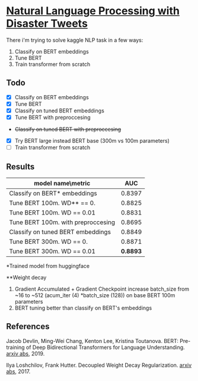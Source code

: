 # [Natural Language Processing with Disaster Tweets](https://www.kaggle.com/competitions/nlp-getting-started/overview)

There i'm trying to solve kaggle NLP task in a few ways:
1. Classify on BERT embeddings
2. Tune BERT
3. Train transformer from scratch

## Todo
- [X] Classify on BERT embeddings
- [X] Tune BERT
- [X] Classify on tuned BERT embeddings
- [X] Tune BERT with preproccesing
- ~~Classify on tuned BERT with preproccesing~~
- [X] Try BERT large instead BERT base (300m vs 100m parameters)
- [ ] Train transformer from scratch

## Results

| model name\metric                  | AUC              |
| ---------------------------------- | ---------------- |
| Classify on BERT* embeddings       | 0.8397           |
| Tune BERT 100m. WD** == 0.         | 0.8825           |
| Tune BERT 100m. WD == 0.01         | 0.8831           |
| Tune BERT 100m. with preproccesing | 0.8695           |
| Classify on tuned BERT embeddings  | 0.8849           |
| Tune BERT 300m. WD == 0.         | 0.8871           |
| Tune BERT 300m. WD == 0.01         | **0.8893** |

*Trained model from huggingface

**Weight decay

1. Gradient Accumulated + Gradient Checkpoint increase batch_size from ~16 to ~512 (acum_iter (4) *batch_size (128)) on base BERT 100m parameters
2. BERT tuning better than classify on BERT's embeddings

## References

Jacob Devlin, Ming-Wei Chang, Kenton Lee, Kristina Toutanova. BERT: Pre-training of Deep Bidirectional Transformers for Language Understanding. [arxiv abs](https://arxiv.org/abs/1810.04805), 2019.

Ilya Loshchilov, Frank Hutter. Decoupled Weight Decay Regularization. [arxiv abs](https://arxiv.org/abs/1711.05101), 2017.
